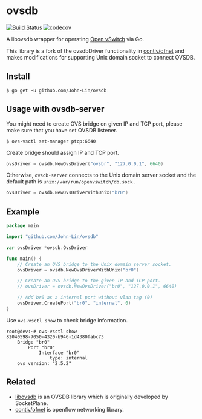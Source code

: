 # ovsdb
[![Build Status](https://api.travis-ci.org/hwchiu/ovsdb.svg?branch=master)](https://travis-ci.org/hwchiu/ovsdb)
[![codecov](https://codecov.io/gh/hwchiu/ovsdb/branch/master/graph/badge.svg)](https://codecov.io/gh/hwchiu/ovsdb)

A libovsdb wrapper for operating [Open vSwitch](http://openvswitch.org/) via Go.

This library is a fork of the ovsdbDriver functionality in [contiv/ofnet](https://github.com/contiv/ofnet) and makes modifications for supporting Unix domain socket to connect OVSDB.

## Install 

```
$ go get -u github.com/John-Lin/ovsdb
```

## Usage with ovsdb-server

You might need to create OVS bridge on given IP and TCP port, please make sure that you have set OVSDB listener.

```
$ ovs-vsctl set-manager ptcp:6640
```

Create bridge should assign IP and TCP port.

```go
ovsDriver = ovsdb.NewOvsDriver("ovsbr", "127.0.0.1", 6640)
```

Otherwise, `ovsdb-server` connects to the Unix domain server socket and the default path is `unix:/var/run/openvswitch/db.sock` .

```go
ovsDriver = ovsdb.NewOvsDriverWithUnix("br0")
```

## Example
```go
package main

import "github.com/John-Lin/ovsdb"

var ovsDriver *ovsdb.OvsDriver

func main() {
    // Create an OVS bridge to the Unix domain server socket.
    ovsDriver = ovsdb.NewOvsDriverWithUnix("br0")

    // Create an OVS bridge to the given IP and TCP port.
    // ovsDriver = ovsdb.NewOvsDriver("br0", "127.0.0.1", 6640)

    // Add br0 as a internal port without vlan tag (0)
    ovsDriver.CreatePort("br0", "internal", 0)
}
```

Use `ovs-vsctl show` to check bridge information.

```
root@dev:~# ovs-vsctl show
82040598-7050-4320-b946-1d4380fabc73
    Bridge "br0"
        Port "br0"
            Interface "br0"
                type: internal
    ovs_version: "2.5.2"
```

## Related
- [libovsdb](https://github.com/socketplane/libovsdb) is an OVSDB library which is originally developed by SocketPlane.
- [contiv/ofnet](https://github.com/contiv/ofnet) is openflow networking library.


